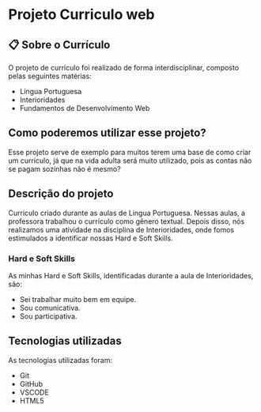 # Projeto Curriculo web

## 📋 Sobre o Currículo

O projeto de currículo foi realizado de forma interdisciplinar, composto pelas seguintes matérias:
* Língua Portuguesa
* Interioridades
* Fundamentos de Desenvolvimento Web

## Como poderemos utilizar esse projeto?

Esse projeto serve de exemplo para muitos terem uma base de como criar um currículo, já que na vida adulta será muito utilizado, pois as contas não se pagam sozinhas não é mesmo?

## Descrição do projeto

Curriculo criado durante as aulas de Lingua Portuguesa. Nessas aulas, a professora trabalhou o currículo como gênero textual. Depois disso, nós realizamos uma atividade na disciplina de Interioridades, onde fomos estimulados a identificar nossas Hard e Soft Skills.

### Hard e Soft Skills

As minhas Hard e Soft Skills, identificadas durante a aula de Interioridades, são:

* Sei trabalhar muito bem em equipe.
* Sou comunicativa.
* Sou participativa.

## Tecnologias utilizadas

As tecnologias utilizadas foram:

* Git
* GitHub
* VSCODE
* HTML5